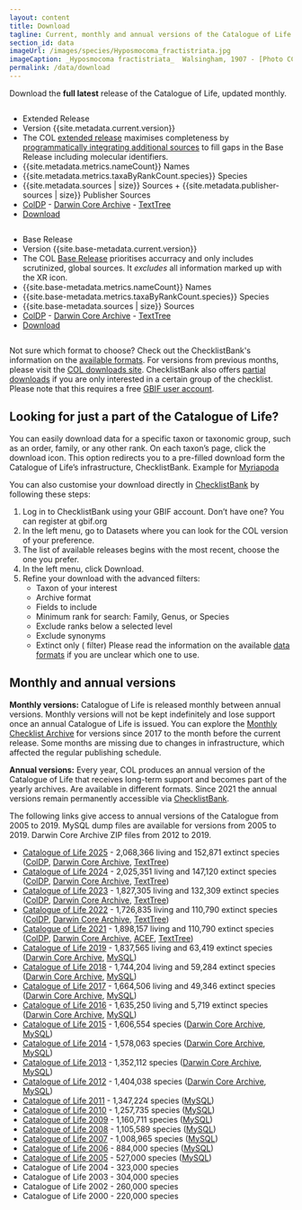 ```yaml
---
layout: content
title: Download
tagline: Current, monthly and annual versions of the Catalogue of Life
section_id: data
imageUrl: /images/species/Hyposmocoma_fractistriata.jpg    
imageCaption: _Hyposmocoma fractistriata_  Walsingham, 1907 - [Photo CC By Donald Hobern](https://www.flickr.com/photos/dhobern/13442602504)
permalink: /data/download
---
```



Download the **full latest** release of the Catalogue of Life, updated monthly.

<div class="row">
  <div class="large-6 columns">
	<ul class="pricing-table">
	  <li class="title">Extended Release</li>
	  <li class="price">Version {{site.metadata.current.version}}</li>
	  <li class="description">The COL <a href="/building/releases#extended">extended release</a> maximises completeness 
	  	by <a href="/building/assembly">programmatically integrating additional sources</a> to fill gaps in the Base Release including molecular identifiers.
	  </li>
	  <li class="bullet-item"><span class="number">{{site.metadata.metrics.nameCount}}</span> Names</li>
	  <li class="bullet-item"><span class="number">{{site.metadata.metrics.taxaByRankCount.species}}</span> Species</li>
	  <li class="bullet-item"><span class="number">{{site.metadata.sources | size}}</span> Sources + <span class="number">{{site.metadata.publisher-sources | size}}</span> Publisher Sources</li>
	  <li class="bullet-item">
	  	<a href="https://api.checklistbank.org/dataset/{{site.metadata.current.key}}/export.zip?extended=true&format=ColDP">ColDP</a> - 
	  	<a href="https://api.checklistbank.org/dataset/{{site.metadata.current.key}}/export.zip?extended=true&format=DwCA">Darwin Core Archive</a> - 
	  	<a href="https://api.checklistbank.org/dataset/{{site.metadata.current.key}}/export.zip?format=TextTree">TextTree</a>
	  </li>
	  <li class="cta-button"><a class="button" href="https://api.checklistbank.org/dataset/{{site.metadata.current.key}}/export.zip?extended=true&format=ColDP">Download</a></li>
	</ul>	
  </div>
  <div class="large-6 columns">
	<ul class="pricing-table">
	  <li class="title">Base Release</li>
	  <li class="price">Version {{site.base-metadata.current.version}}</li>
	  <li class="description">The COL <a href="/building/releases#base">Base Release</a> prioritises accurracy and only includes scrutinized, global sources. 
	  It <i>excludes</i> all information marked up with the XR icon.
	  </li>
	  <li class="bullet-item"><span class="number">{{site.base-metadata.metrics.nameCount}}</span> Names</li>
	  <li class="bullet-item"><span class="number">{{site.base-metadata.metrics.taxaByRankCount.species}}</span> Species</li>
	  <li class="bullet-item"><span class="number">{{site.base-metadata.sources | size}}</span> Sources</li>
	  <li class="bullet-item">
	  	<a href="https://api.checklistbank.org/dataset/{{site.base-metadata.current.key}}/export.zip?extended=true&format=ColDP">ColDP</a> - 
	  	<a href="https://api.checklistbank.org/dataset/{{site.base-metadata.current.key}}/export.zip?extended=true&format=DwCA">Darwin Core Archive</a> - 
	  	<a href="https://api.checklistbank.org/dataset/{{site.base-metadata.current.key}}/export.zip?format=TextTree">TextTree</a></li>
	  <li class="cta-button"><a class="button" href="https://api.checklistbank.org/dataset/{{site.base-metadata.current.key}}/export.zip?extended=true&format=ColDP">Download</a></li>
	</ul>
  </div>	
</div>


Not sure which format to choose? Check out the ChecklistBank's information on the [available formats](https://www.checklistbank.org/about/formats).
For versions from previous months, please visit the [COL downloads site](https://download.catalogueoflife.org/col/).
ChecklistBank also offers [partial downloads](https://www.checklistbank.org/dataset/{{site.metadata.current.key}}/download) if you are only interested in a certain group of the checklist. Please note that this requires a free [GBIF user account](https://www.gbif.org/).

## Looking for just a part of the Catalogue of Life?
You can easily download data for a specific taxon or taxonomic group, such as an order, family, or any other rank.
On each taxon’s page, click  the download icon. This option redirects you to a pre-filled download form the Catalogue of Life’s infrastructure, ChecklistBank.
Example for [Myriapoda](https://www.dev.catalogueoflife.org/?taxonKey=OCSWRquk49fU2p015OioZ)

You can  also customise your download directly in [ChecklistBank](https://www.checklistbank.org/) by following these steps:
1. Log in to ChecklistBank using your GBIF account. Don’t have one? You can register at gbif.org 
2. In the left  menu, go to Datasets where you can look for the COL version of your preference.
3. The list of available releases begins with the most recent, choose the one you prefer.
4. In the left menu, click Download.
5. Refine your download with the advanced filters: 
	*  Taxon of your interest 
	*  Archive format
	*  Fields to include
	* Minimum rank for search: Family, Genus, or Species
	* Exclude ranks below a selected level
	* Exclude synonyms
	* Extinct only ( filter)
Please read the information on the available [data formats](https://www.checklistbank.org/about/formats) if you are unclear which one to use. 

## Monthly and annual versions

**Monthly versions:** Catalogue of Life is released monthly between annual versions.  Monthly versions will not be kept indefinitely and lose support once an annual Catalogue of Life is issued. You can explore the [Monthly Checklist Archive](https://download.catalogueoflife.org/col/monthly/) for versions since 2017 to the month before the current release. Some months are missing due to changes in infrastructure, which affected the regular publishing schedule.

**Annual versions:** Every year, COL produces an annual version of the Catalogue of Life that receives long-term support and becomes part of the yearly archives. Are available in different formats. Since 2021 the annual versions remain permanently accessible via [ChecklistBank](https://www.checklistbank.org/dataset?releasedFrom=3&sortBy=created).

The following links give access to annual versions of the Catalogue from 2005 to 2019. 
MySQL dump files are available for versions from 2005 to 2019. Darwin Core Archive ZIP files from 2012 to 2019.

* [Catalogue of Life 2025](https://www.checklistbank.org/dataset/COL25) - 2,068,366 living and 152,871 extinct species ([ColDP](https://download.catalogueoflife.org/col/annual/2025_coldp.zip), [Darwin Core Archive](https://download.catalogueoflife.org/col/annual/2025_dwca.zip), [TextTree](https://download.catalogueoflife.org/col/annual/2025_txtree.zip))
* [Catalogue of Life 2024](https://www.checklistbank.org/dataset/COL24) - 2,025,351 living and 147,120 extinct species ([ColDP](https://download.catalogueoflife.org/col/annual/2024_coldp.zip), [Darwin Core Archive](https://download.catalogueoflife.org/col/annual/2024_dwca.zip), [TextTree](https://download.catalogueoflife.org/col/annual/2024_txtree.zip))
* [Catalogue of Life 2023](https://www.checklistbank.org/dataset/COL23) - 1,827,305 living and 132,309 extinct species ([ColDP](https://download.catalogueoflife.org/col/annual/2023_coldp.zip), [Darwin Core Archive](https://download.catalogueoflife.org/col/annual/2023_dwca.zip), [TextTree](https://download.catalogueoflife.org/col/annual/2023_txtree.zip))
* [Catalogue of Life 2022](https://www.checklistbank.org/dataset/COL22) - 1,726,835 living and 110,790 extinct species ([ColDP](https://download.catalogueoflife.org/col/annual/2022_coldp.zip), [Darwin Core Archive](https://download.catalogueoflife.org/col/annual/2022_dwca.zip), [TextTree](https://download.catalogueoflife.org/col/annual/2022_txtree.zip))
* [Catalogue of Life 2021](https://www.checklistbank.org/dataset/2328) - 1,898,157 living and 110,790 extinct species ([ColDP](https://download.catalogueoflife.org/col/annual/2021_coldp.zip), [Darwin Core Archive](https://download.catalogueoflife.org/col/annual/2021_dwca.zip), [ACEF](https://download.catalogueoflife.org/col/annual/2021_acef.zip), [TextTree](https://download.catalogueoflife.org/col/annual/2021_txtree.zip))
* [Catalogue of Life 2019](/annual-checklist/2019) - 1,837,565 living and 63,419 extinct species ([Darwin Core Archive](https://download.catalogueoflife.org/col/annual/2019_dwca.zip), [MySQL](https://download.catalogueoflife.org/col/annual/2019_mysql.sql.gz))
* [Catalogue of Life 2018](/annual-checklist/2018) - 1,744,204 living and 59,284 extinct species ([Darwin Core Archive](https://download.catalogueoflife.org/col/annual/2018_dwca.zip), [MySQL](https://download.catalogueoflife.org/col/annual/2018_mysql.sql.gz))
* [Catalogue of Life 2017](/annual-checklist/2017) - 1,664,506 living and 49,346 extinct species ([Darwin Core Archive](https://download.catalogueoflife.org/col/annual/2017_dwca.zip), [MySQL](https://download.catalogueoflife.org/col/annual/2017_mysql.sql.gz))
* [Catalogue of Life 2016](/annual-checklist/2016) - 1,635,250 living and 5,719 extinct species ([Darwin Core Archive](https://download.catalogueoflife.org/col/annual/2016_dwca.zip), [MySQL](https://download.catalogueoflife.org/col/annual/2016_mysql.sql.gz))
* [Catalogue of Life 2015](/annual-checklist/2015) - 1,606,554 species ([Darwin Core Archive](https://download.catalogueoflife.org/col/annual/2015_dwca.zip), [MySQL](https://download.catalogueoflife.org/col/annual/2015_mysql.sql.gz))
* [Catalogue of Life 2014](/annual-checklist/2014) - 1,578,063 species ([Darwin Core Archive](https://download.catalogueoflife.org/col/annual/2014_dwca.zip), [MySQL](https://download.catalogueoflife.org/col/annual/2014_mysql.sql.gz))
* [Catalogue of Life 2013](/annual-checklist/2013) - 1,352,112 species ([Darwin Core Archive](https://download.catalogueoflife.org/col/annual/2013_dwca.zip), [MySQL](https://download.catalogueoflife.org/col/annual/2013_mysql.sql.gz))
* [Catalogue of Life 2012](/annual-checklist/2012) - 1,404,038 species ([Darwin Core Archive](https://download.catalogueoflife.org/col/annual/2012_dwca.zip), [MySQL](https://download.catalogueoflife.org/col/annual/2012_mysql.sql.gz))
* [Catalogue of Life 2011](/annual-checklist/2011) - 1,347,224 species ([MySQL](https://download.catalogueoflife.org/col/annual/2011_mysql.sql.gz))
* [Catalogue of Life 2010](/annual-checklist/2010) - 1,257,735 species ([MySQL](https://download.catalogueoflife.org/col/annual/2010_mysql.sql.gz))
* [Catalogue of Life 2009](/annual-checklist/2009) - 1,160,711 species ([MySQL](https://download.catalogueoflife.org/col/annual/2009_mysql.sql.gz))
* [Catalogue of Life 2008](/annual-checklist/2008) - 1,105,589 species ([MySQL](https://download.catalogueoflife.org/col/annual/2008_mysql.sql.gz))
* [Catalogue of Life 2007](/annual-checklist/2007) - 1,008,965 species ([MySQL](https://download.catalogueoflife.org/col/annual/2007_mysql.sql.gz))
* [Catalogue of Life 2006](/annual-checklist/2006) - 884,000 species ([MySQL](https://download.catalogueoflife.org/col/annual/2006_mysql.sql.gz))
* [Catalogue of Life 2005](/annual-checklist/2005) - 527,000 species ([MySQL](https://download.catalogueoflife.org/col/annual/2005_mysql.sql.gz))
* Catalogue of Life 2004 - 323,000 species
* Catalogue of Life 2003 - 304,000 species
* Catalogue of Life 2002 - 260,000 species
* Catalogue of Life 2000 - 220,000 species



<script >
'use strict';

function numberWithCommas(value) {
	//return value.toLocaleString()
    return value.toString().replace(/\B(?=(\d{3})+(?!\d))/g, ',');
}

function updateNumericValues() {
    const myNumber = document.querySelectorAll('.number');
    myNumber.forEach((e) => {
        const numericValue = e.textContent;
    	console.log(numericValue);
        const formattedValue = numberWithCommas(numericValue);
        e.textContent = formattedValue;
    });
 }

 updateNumericValues();
</script>
